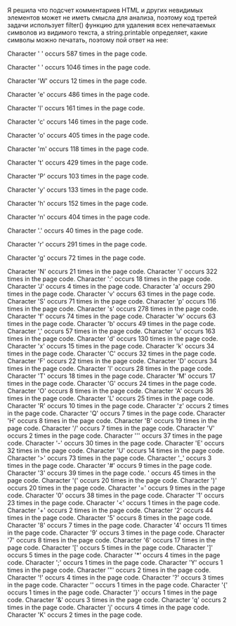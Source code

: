 Я решила что подсчет комментариев HTML и других невидимых элементов может не иметь смысла для анализа, поэтому
код третей задачи использует filter() функцию для удаления всех непечатаемых символов из видимого текста,
а string.printable определяет, какие символы можно печатать, поэтому пой ответ на нее:

Character '
' occurs 587 times in the page code.

Character ' ' occurs 1046 times in the page code.

Character 'W' occurs 12 times in the page code.


Character 'e' occurs 486 times in the page code.

Character 'l' occurs 161 times in the page code.

Character 'c' occurs 146 times in the page code.

Character 'o' occurs 405 times in the page code.

Character 'm' occurs 118 times in the page code.

Character 't' occurs 429 times in the page code.

Character 'P' occurs 103 times in the page code.

Character 'y' occurs 133 times in the page code.

Character 'h' occurs 152 times in the page code.

Character 'n' occurs 404 times in the page code.

Character '.' occurs 40 times in the page code.

Character 'r' occurs 291 times in the page code.

Character 'g' occurs 72 times in the page code.

Character 'N' occurs 21 times in the page code.
Character 'i' occurs 322 times in the page code.
Character ':' occurs 18 times in the page code.
Character 'J' occurs 4 times in the page code.
Character 'a' occurs 290 times in the page code.
Character 'v' occurs 63 times in the page code.
Character 'S' occurs 71 times in the page code.
Character 'p' occurs 116 times in the page code.
Character 's' occurs 278 times in the page code.
Character 'f' occurs 74 times in the page code.
Character 'w' occurs 63 times in the page code.
Character 'b' occurs 49 times in the page code.
Character ',' occurs 57 times in the page code.
Character 'u' occurs 163 times in the page code.
Character 'd' occurs 130 times in the page code.
Character 'x' occurs 15 times in the page code.
Character 'k' occurs 34 times in the page code.
Character 'C' occurs 32 times in the page code.
Character 'F' occurs 22 times in the page code.
Character 'D' occurs 34 times in the page code.
Character 'I' occurs 28 times in the page code.
Character 'T' occurs 18 times in the page code.
Character 'M' occurs 17 times in the page code.
Character 'G' occurs 24 times in the page code.
Character 'O' occurs 8 times in the page code.
Character 'A' occurs 36 times in the page code.
Character 'L' occurs 25 times in the page code.
Character 'R' occurs 10 times in the page code.
Character 'z' occurs 2 times in the page code.
Character 'Q' occurs 7 times in the page code.
Character 'H' occurs 8 times in the page code.
Character 'B' occurs 19 times in the page code.
Character '/' occurs 7 times in the page code.
Character 'V' occurs 2 times in the page code.
Character ''' occurs 37 times in the page code.
Character '-' occurs 30 times in the page code.
Character 'E' occurs 32 times in the page code.
Character 'U' occurs 14 times in the page code.
Character '>' occurs 73 times in the page code.
Character '_' occurs 3 times in the page code.
Character '#' occurs 9 times in the page code.
Character '3' occurs 39 times in the page code.
' occurs 45 times in the page code.
Character '(' occurs 20 times in the page code.
Character ')' occurs 20 times in the page code.
Character '=' occurs 9 times in the page code.
Character '0' occurs 38 times in the page code.
Character '1' occurs 23 times in the page code.
Character '<' occurs 1 times in the page code.
Character '+' occurs 2 times in the page code.
Character '2' occurs 44 times in the page code.
Character '5' occurs 8 times in the page code.
Character '8' occurs 7 times in the page code.
Character '4' occurs 11 times in the page code.
Character '9' occurs 3 times in the page code.
Character '7' occurs 8 times in the page code.
Character '6' occurs 17 times in the page code.
Character '[' occurs 5 times in the page code.
Character ']' occurs 5 times in the page code.
Character '*' occurs 4 times in the page code.
Character ';' occurs 1 times in the page code.
Character 'Y' occurs 1 times in the page code.
Character '"' occurs 2 times in the page code.
Character '!' occurs 4 times in the page code.
Character '?' occurs 3 times in the page code.
Character '\' occurs 1 times in the page code.
Character '{' occurs 1 times in the page code.
Character '}' occurs 1 times in the page code.
Character '&' occurs 3 times in the page code.
Character 'q' occurs 2 times in the page code.
Character 'j' occurs 4 times in the page code.
Character 'K' occurs 2 times in the page code.